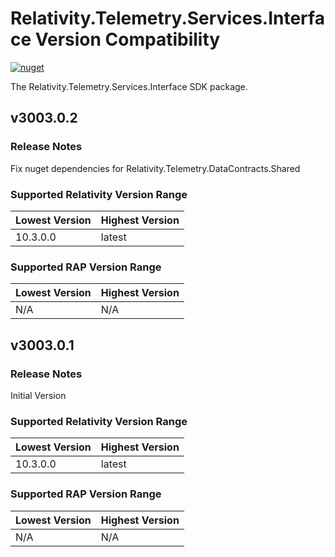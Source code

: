 # Relativity.Telemetry.Services.Interface Version Compatibility

[![nuget](https://img.shields.io/nuget/v/Relativity.Telemetry.Services.Interface.svg)](https://www.nuget.org/packages/Relativity.Telemetry.Services.Interface)

The Relativity.Telemetry.Services.Interface SDK package.

## v3003.0.2

### Release Notes

Fix nuget dependencies for Relativity.Telemetry.DataContracts.Shared

### Supported Relativity Version Range

Lowest Version | Highest Version
--- | ---
10.3.0.0 | latest

### Supported RAP Version Range

Lowest Version | Highest Version
--- | ---
N/A | N/A

## v3003.0.1

### Release Notes

Initial Version

### Supported Relativity Version Range

Lowest Version | Highest Version
--- | ---
10.3.0.0 | latest

### Supported RAP Version Range

Lowest Version | Highest Version
--- | ---
N/A | N/A
